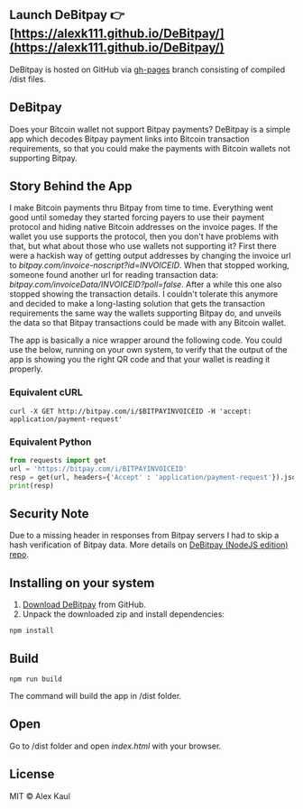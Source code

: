 ## Launch DeBitpay 👉 [https://alexk111.github.io/DeBitpay/](https://alexk111.github.io/DeBitpay/)

DeBitpay is hosted on GitHub via [gh-pages](https://github.com/alexk111/DeBitpay/tree/gh-pages) branch consisting of compiled /dist files.

## DeBitpay

Does your Bitcoin wallet not support Bitpay payments? DeBitpay is a simple app which decodes Bitpay payment links into Bitcoin transaction requirements, so that you could make the payments with Bitcoin wallets not supporting Bitpay.

## Story Behind the App

I make Bitcoin payments thru Bitpay from time to time. Everything went good until someday they started forcing payers to use their payment protocol and hiding native Bitcoin addresses on the invoice pages. If the wallet you use supports the protocol, then you don't have problems with that, but what about those who use wallets not supporting it? First there were a hackish way of getting output addresses by changing the invoice url to *bitpay.com/invoice-noscript?id=INVOICEID*. When that stopped working, someone found another url for reading transaction data: *bitpay.com/invoiceData/INVOICEID?poll=false*. After a while this one also stopped showing the transaction details. I couldn't tolerate this anymore and decided to make a long-lasting solution that gets the transaction requirements the same way the wallets supporting Bitpay do, and unveils the data so that Bitpay transactions could be made with any Bitcoin wallet.

The app is basically a nice wrapper around the following code.  You could use the below, running on your own system, to verify that the output of the app is showing you the right QR code and that your wallet is reading it properly.

### Equivalent cURL
```curl -X GET http://bitpay.com/i/$BITPAYINVOICEID -H 'accept: application/payment-request'```
### Equivalent Python
```python
from requests import get
url = 'https://bitpay.com/i/BITPAYINVOICEID'
resp = get(url, headers={'Accept' : 'application/payment-request'}).json()
print(resp)
```

## Security Note

Due to a missing header in responses from Bitpay servers I had to skip a hash verification of Bitpay data. More details on [DeBitpay (NodeJS edition) repo](https://github.com/alexk111/DeBitpay-nodejs).

## Installing on your system

1. [Download DeBitpay](https://github.com/alexk111/DeBitpay/archive/master.zip) from GitHub.
2. Unpack the downloaded zip and install dependencies:

```
npm install
```

## Build

```
npm run build
```

The command will build the app in /dist folder.

## Open

Go to /dist folder and open *index.html* with your browser.

## License

MIT © Alex Kaul


